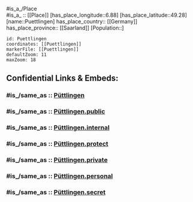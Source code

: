 ﻿---
confidential: public
isDeleted: false
location:
- 49.28
- 6.88
mapmarker: city
mapzoom:
- 7
- 12
SpocWebEntityId: 33567
tags:
- geo/City
type: City
---

#is_a_/Place  
#is_a_ :: [[Place]] 
[has_place_longitude::6.88] 
[has_place_latitude::49.28] 
[name::Puettlingen] 
has_place_country:: [[Germany]]  
has_place_province:: [[Saarland]] 
[Population::] 



```leaflet
id: Puettlingen
coordinates: [[Puettlingen]] 
markerFile: [[Puettlingen]] 
defaultZoom: 11 
maxZoom: 18
```


## Confidential Links & Embeds: 

### #is_/same_as :: [Püttlingen](/_Standards/Earth/Continent/Europe/Europe~Central/Germany/Germany~West/Saarland/counties~Saarland/Region~Saarbrücken/cities~Saarbrücken/Püttlingen.md) 

### #is_/same_as :: [Püttlingen.public](/_public/Earth/Continent/Europe/Europe~Central/Germany/Germany~West/Saarland/counties~Saarland/Region~Saarbrücken/cities~Saarbrücken/Püttlingen.public.md) 

### #is_/same_as :: [Püttlingen.internal](/_internal/Earth/Continent/Europe/Europe~Central/Germany/Germany~West/Saarland/counties~Saarland/Region~Saarbrücken/cities~Saarbrücken/Püttlingen.internal.md) 

### #is_/same_as :: [Püttlingen.protect](/_protect/Earth/Continent/Europe/Europe~Central/Germany/Germany~West/Saarland/counties~Saarland/Region~Saarbrücken/cities~Saarbrücken/Püttlingen.protect.md) 

### #is_/same_as :: [Püttlingen.private](/_private/Earth/Continent/Europe/Europe~Central/Germany/Germany~West/Saarland/counties~Saarland/Region~Saarbrücken/cities~Saarbrücken/Püttlingen.private.md) 

### #is_/same_as :: [Püttlingen.personal](/_personal/Earth/Continent/Europe/Europe~Central/Germany/Germany~West/Saarland/counties~Saarland/Region~Saarbrücken/cities~Saarbrücken/Püttlingen.personal.md) 

### #is_/same_as :: [Püttlingen.secret](/_secret/Earth/Continent/Europe/Europe~Central/Germany/Germany~West/Saarland/counties~Saarland/Region~Saarbrücken/cities~Saarbrücken/Püttlingen.secret.md)

